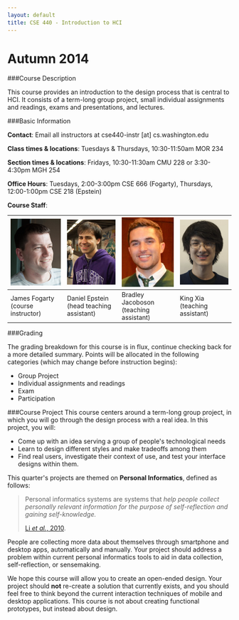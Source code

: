 ```yaml
---
layout: default
title: CSE 440 - Introduction to HCI
---
```


# Autumn 2014

###Course Description

This course provides an introduction to the design process that is central to HCI. It consists of a term-long group project, small individual assignments and readings, exams and presentations, and lectures.

###Basic Information

__Contact__: Email all instructors at cse440-instr [at] cs.washington.edu

__Class times & locations__: Tuesdays & Thursdays, 10:30-11:50am MOR 234

__Section times & locations__: Fridays, 10:30-11:30am CMU 228 or 3:30-4:30pm MGH 254

__Office Hours__: Tuesdays, 2:00-3:00pm CSE 666 (Fogarty), Thursdays, 12:00-1:00pm CSE 218 (Epstein)

__Course Staff__:

<!--
I couldn't get this to format correctly, it would make everything after it render as HTML instead of markdown.
<table cellpadding="10">
<tr>
<td>
<image src="images/james_photo.jpg" alt="James Fogarty">
</td>
<td>
<image src="images/daniel_photo.jpg" alt="Daniel Epstein">
</td>
<td>
<image src="images/brad_photo.jpg" alt="Bradley Jacobson">
</td>
<td>
<image src="images/king_photo.jpg" alt="King Xia">
</td>
</tr>
<tr>
<td>
James Fogarty (course instructor)
</td>
<td>
Daniel Epstein (head teaching assistant)
</td>
<td>
Bradley Jacobson (teaching assistant)
</td>
<td>
King Xia (teaching assistant)
</td>
</tr>
</table>
-->


<!--
This display dominates the page, so I tried to add some spacing above. Maybe resizing the images instead would work?
-->
|![James Fogarty](images/james_photo.jpg)| ![Daniel Epstein](images/daniel_photo.jpg)|![Bradley Jacobson](images/brad_photo.jpg)|![King Xia](images/king_photo.jpg)|
|----------------------------------------|-------------------------------------------|------------------------------------------|----------------------------------|
|James Fogarty (course instructor)       |Daniel Epstein (head teaching assistant)   |Bradley Jacoboson (teaching assistant)    |King Xia (teaching assistant)     |



###Grading

The grading breakdown for this course is in flux, continue checking back for a more detailed summary. Points will be allocated in the following categories (which may change before instruction begins):

- Group Project
- Individual assignments and readings
- Exam
- Participation

###Course Project
This course centers around a term-long group project, in which you will go through the design process with a real idea. In this project, you will:

- Come up with an idea serving a group of people's technological needs
- Learn to design different styles and make tradeoffs among them
- Find real users, investigate their context of use, and test your interface designs within them.

This quarter's projects are themed on __Personal Informatics__, defined as follows:

> Personal informatics systems are systems that _help people collect personally relevant information for the purpose of 
> self-reflection and gaining self-knowledge._
>
> [Li _et al._, 2010](http://www.personalinformatics.org/lab/model/).

People are collecting more data about themselves through smartphone and desktop apps, automatically and manually. Your project should address a problem within current personal informatics tools to aid in data collection, self-reflection, or sensemaking.

We hope this course will allow you to create an open-ended design. Your project should __not__ re-create a solution that currently exists, and you should feel free to think beyond the current interaction techniques of mobile and desktop applications. This course is not about creating functional prototypes, but instead about design.